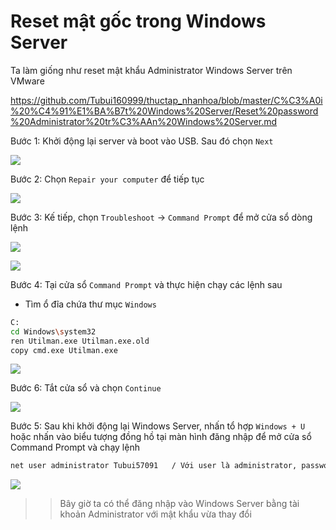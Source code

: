 # Reset mật gốc trong Windows Server

Ta làm giống như reset mật khẩu Administrator Windows Server trên VMware

https://github.com/Tubui160999/thuctap_nhanhoa/blob/master/C%C3%A0i%20%C4%91%E1%BA%B7t%20Windows%20Server/Reset%20password%20Administrator%20tr%C3%AAn%20Windows%20Server.md

Bước 1: Khởi động lại server và boot vào USB. Sau đó chọn `Next`

![](./images/resetw2019.png)

Bước 2: Chọn `Repair your computer` để tiếp tục

![](./images/resetw2019-1.png)

Bước 3: Kế tiếp, chọn `Troubleshoot` -> `Command Prompt` để mở cửa sổ dòng lệnh

![](./images/resetw2019-2.png)

![](./images/resetw2019-3.png)

Bước 4: Tại cửa sổ `Command Prompt` và thực hiện chạy các lệnh sau

- Tìm ổ đĩa chứa thư mục `Windows`
```sh
C:
cd Windows\system32
ren Utilman.exe Utilman.exe.old
copy cmd.exe Utilman.exe 
```

![](./images/resetw2019-4.png)

Bước 6: Tắt cửa sổ và chọn `Continue`

![](./images/resetw2019-5.png)

Bước 5: Sau khi khởi động lại Windows Server, nhấn tổ hợp `Windows + U` hoặc nhấn vào biểu tượng đồng hồ tại màn hình đăng nhập để mở cửa sổ Command Prompt và chạy lệnh
```sh
net user administrator Tubui57091	/ Với user là administrator, password là Tubui57091
```

![](./images/resetw2019-6.png)

>> Bây giờ ta có thể đăng nhập vào Windows Server bằng tài khoản Administrator với mật khẩu vừa thay đổi